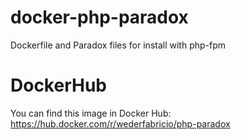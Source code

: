 # docker-php-paradox
Dockerfile and Paradox files for install with php-fpm

# DockerHub
You can find this image in Docker Hub: https://hub.docker.com/r/wederfabricio/php-paradox

